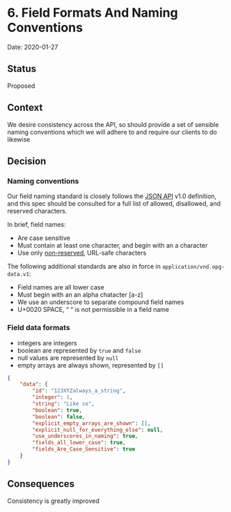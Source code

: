 # 6. Field Formats And Naming Conventions

Date: 2020-01-27

## Status

Proposed

## Context

We desire consistency across the API, so should provide a set of sensible naming conventions which we will adhere to and require our clients to do likewise

## Decision

### Naming conventions

Our field naming standard is closely follows the [JSON API](https://jsonapi.org/format/#document-member-names) v1.0 definition, and this spec should be consulted for a full list of allowed, disallowed, and reserved characters.

In brief, field names:

* Are case sensitive
* Must contain at least one character, and begin with an a character
* Use only [non-reserved](https://jsonapi.org/format/#document-member-names-reserved-characters), URL-safe characters

The following additional standards are also in force in `application/vnd.opg-data.v1`:

* Field names are all lower case
* Must begin with an an alpha chatacter [a-z]
* We use an underscore to separate compound field names
* U+0020 SPACE, “ “ is not permissible in a field name

### Field data formats

* integers are integers
* boolean are represented by `true` and `false`
* null values are represented by `null`
* empty arrays are always shown, represented by `[]`

```json
{
    "data": {
        "id": "123XYZalways_a_string",
        "integer": 1,
        "string": "Like so",
        "boolean": true,
        "boolean": false,
        "explicit_empty_arrays_are_shown": [],
        "explicit_null_for_everything_else": null,
        "use_underscores_in_naming": true,
        "fields_all_lower_case": true,
        "fields_Are_Case_Sensitive": true
    }
}
```

## Consequences

Consistency is greatly improved
